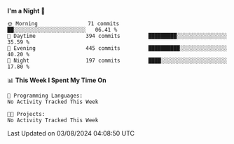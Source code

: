 <!--START_SECTION:waka-->
**I'm a Night 🦉** 

```text
🌞 Morning                71 commits          ██░░░░░░░░░░░░░░░░░░░░░░░   06.41 % 
🌆 Daytime                394 commits         █████████░░░░░░░░░░░░░░░░   35.59 % 
🌃 Evening                445 commits         ██████████░░░░░░░░░░░░░░░   40.20 % 
🌙 Night                  197 commits         ████░░░░░░░░░░░░░░░░░░░░░   17.80 % 
```


📊 **This Week I Spent My Time On** 

```text
💬 Programming Languages: 
No Activity Tracked This Week

🐱‍💻 Projects: 
No Activity Tracked This Week
```


 Last Updated on 03/08/2024 04:08:50 UTC
<!--END_SECTION:waka-->

